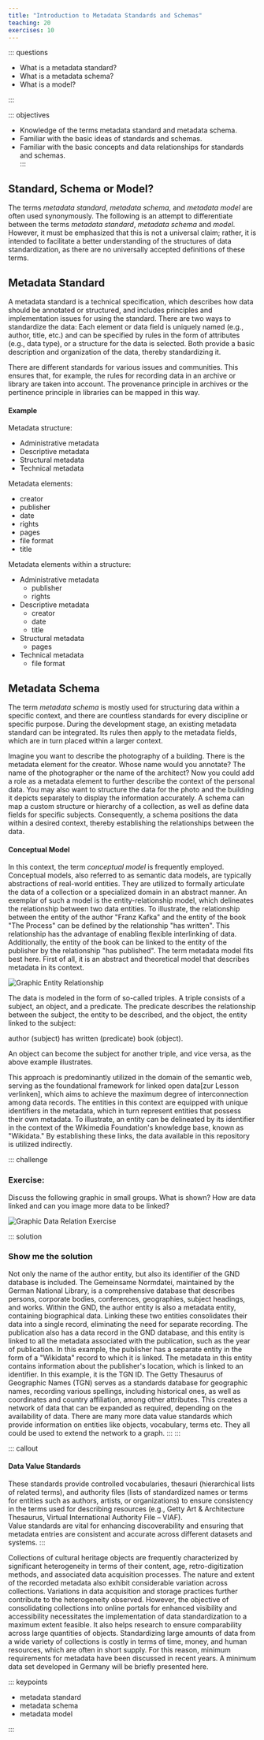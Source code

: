 ```yaml
---
title: "Introduction to Metadata Standards and Schemas"
teaching: 20
exercises: 10
---
```


::: questions 

- What is a metadata standard?
- What is a metadata schema?
- What is a model?

:::

::: objectives

- Knowledge of the terms metadata standard and metadata schema. 
- Familiar with the basic ideas of standards and schemas.
- Familiar with the basic concepts and data relationships for standards and schemas.  
:::

## Standard, Schema or Model?

The terms *metadata standard*, *metadata schema*, and *metadata model* are often used synonymously. 
The following is an attempt to differentiate between the terms *metadata standard*, *metadata schema* and *model*. 
However, it must be emphasized that this is not a universal claim; rather, it is intended to facilitate a better understanding of the structures of data standardization, as there are no universally accepted definitions of these terms.

## Metadata Standard

A metadata standard is a technical specification, which describes how data should be annotated or structured, and includes principles and implementation issues for using the standard. There are two ways to standardize the data: Each element or data field is uniquely named (e.g., author, title, etc.) and can be specified by rules in the form of attributes (e.g., data type), or a structure for the data is selected. Both provide a basic description and organization of the data, thereby standardizing it. 

There are different standards for various issues and communities. This ensures that, for example, the rules for recording data in an archive or library are taken into account. The provenance principle in archives or the pertinence principle in libraries can be mapped in this way. 

#### Example

Metadata structure:

* Administrative metadata
* Descriptive metadata
* Structural metadata 
* Technical metadata

Metadata elements:

* creator
* publisher
* date
* rights
* pages
* file format
* title

Metadata elements within a structure:

* Administrative metadata
  * publisher
  * rights
* Descriptive metadata
  * creator
  * date
  * title
* Structural metadata
  * pages
* Technical metadata
  * file format

## Metadata Schema

The term *metadata schema* is mostly used for structuring data within a specific context, and there are countless standards for every discipline or specific purpose. 
During the development stage, an existing metadata standard can be integrated. Its rules then apply to the metadata fields, which are in turn placed within a larger context. 

Imagine you want to describe the photography of a building. There is the metadata element for the creator. Whose name would you annotate? The name of the photographer or the name of the architect? Now you could add a role as a metadata element to further describe the context of the personal data. You may also want to structure the data for the photo and the building it depicts separately to display the information accurately. A schema can map a custom structure or hierarchy of a collection, as well as define data fields for specific subjects. Consequently, a schema positions the data within a desired context, thereby establishing the relationships between the data.

#### Conceptual Model

In this context, the term *conceptual model* is frequently employed. Conceptual models, also referred to as semantic data models, are typically abstractions of real-world entities. They are utilized to formally articulate the data of a collection or a specialized domain in an abstract manner. An exemplar of such a model is the entity-relationship model, which delineates the relationship between two data entities. 
To illustrate, the relationship between the entity of the author "Franz Kafka" and the entity of the book "The Process" can be defined by the relationship "has written". 
This relationship has the advantage of enabling flexible interlinking of data. Additionally, the entity of the book can be linked to the entity of the publisher by the relationship "has published". 
The term metadata model fits best here. First of all, it is an abstract and theoretical model that describes metadata in its context. 

![Graphic Entity Relationship](fig/triple.png)

The data is modeled in the form of so-called triples. A triple consists of a subject, an object, and a predicate. The predicate describes the relationship between the subject, the entity to be described, and the object, the entity linked to the subject: 

author (subject) has written (predicate) book (object).

An object can become the subject for another triple, and vice versa, as the above example illustrates. 

This approach is predominantly utilized in the domain of the semantic web, serving as the foundational framework for linked open data[zur Lesson verlinken], which aims to achieve the maximum degree of interconnection among data records. The entities in this context are equipped with unique identifiers in the metadata, which in turn represent entities that possess their own metadata. To illustrate, an entity can be delineated by its identifier in the context of the Wikimedia Foundation's knowledge base, known as "Wikidata." By establishing these links, the data available in this repository is utilized indirectly.

::: challenge

### Exercise: 

Discuss the following graphic in small groups. What is shown? How are data linked and can you image more data to be linked? 

![Graphic Data Relation Exercise](fig/graphstart.png)


::: solution

### Show me the solution
Not only the name of the author entity, but also its identifier of the GND database is included. 
The Gemeinsame Normdatei, maintained by the German National Library, is a comprehensive database that describes persons, corporate bodies, conferences, geographies, subject headings, and works. Within the GND, the author entity is also a metadata entity, containing biographical data. Linking these two entities consolidates their data into a single record, eliminating the need for separate recording. The publication also has a data record in the GND database, and this entity is linked to all the metadata associated with the publication, such as the year of publication. In this example, the publisher has a separate entity in the form of a "Wikidata" record to which it is linked. The metadata in this entity contains information about the publisher's location, which is linked to an identifier. In this example, it is the TGN ID. The Getty Thesaurus of Geographic Names (TGN) serves as a standards database for geographic names, recording various spellings, including historical ones, as well as coordinates and country affiliation, among other attributes. This creates a network of data that can be expanded as required, depending on the availability of data. There are many more data value standards which provide information on entities like objects, vocabulary, terms etc. They all could be used to extend the network to a graph. 
:::
:::

    
::: callout 

#### Data Value Standards

These standards provide controlled vocabularies, thesauri (hierarchical lists of related terms), and authority files (lists of standardized names or terms for entities such as authors, artists, or organizations) to ensure consistency in the terms used for describing resources (e.g., Getty Art & Architecture Thesaurus, Virtual International Authority File – VIAF).  
Value standards are vital for enhancing discoverability and ensuring that metadata entries are consistent and accurate across different datasets and systems.
:::

Collections of cultural heritage objects are frequently characterized by significant heterogeneity in terms of their content, age, retro-digitization methods, and associated data acquisition processes. The nature and extent of the recorded metadata also exhibit considerable variation across collections. Variations in data acquisition and storage practices further contribute to the heterogeneity observed. However, the objective of consolidating collections into online portals for enhanced visibility and accessibility necessitates the implementation of data standardization to a maximum extent feasible. It also helps research to ensure comparability across large quantities of objects. Standardizing large amounts of data from a wide variety of collections is costly in terms of time, money, and human resources, which are often in short supply. For this reason, minimum requirements for metadata have been discussed in recent years. A minimum data set developed in Germany will be briefly presented here.  
  

::: keypoints  

 - metadata standard
 - metadata schema
 - metadata model  


:::
